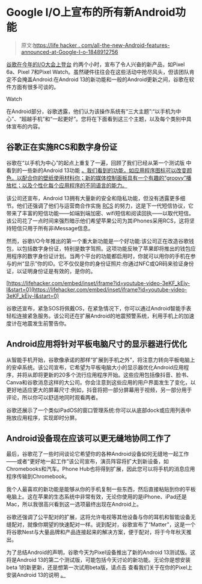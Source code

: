 # Google I/O上宣布的所有新Android功能

> 原文:[https://life hacker . com/all-the-new-Android-features-announced-at-Google-I-o-1848912756](https://lifehacker.com/all-the-new-android-features-announced-at-google-i-o-1848912756)

[谷歌在今年的I/O大会上登台](https://lifehacker.com/how-to-watch-google-i-o-2022-and-what-to-expect-1848905197) 约两个小时，宣布了令人兴奋的新产品，如Pixel 6a、Pixel 7和Pixel Watch。虽然硬件往往会在这些活动中抢尽风头，但该团队肯定不会掩盖Android:在Android 13的新功能和一般的Android更新之间，谷歌在软件方面有很多可谈的。

Watch

在Android部分，谷歌透露，他们认为该操作系统有“三大主题”:“以手机为中心”、“超越手机”和“一起更好”。您将在下面看到这三个主题，以及每个类别中具体宣布的内容。

## 谷歌正在实施RCS和数字身份证

谷歌在“以手机为中心”的起点上重复了一遍，回顾了我们已经从第一个测试版 中看到的一些新的Android 13功能 [。我们看到的功能，如应用程序图标可以改变颜色，以配合你的壁纸使用材料你；新的媒体控制面板具有一个有趣的“groovy”播放栏；以及个性化每个应用程序的不同语言的能力。](https://lifehacker.com/how-to-get-android-13-on-your-pixel-1848848786)

该公司还宣布，Android 13拥有大量新的安全和隐私功能，但没有透露更多细节。他们还强调了他们与运营商合作实施 [RCS](https://lifehacker.com/whats-rcs-messaging-and-why-should-you-care-1832235783) 的努力，这是下一代短信协议，它带来了丰富的短信功能——如端到端加密、wifi短信和阅读回执——以取代短信。该公司花了一点时间来强烈暗示他们希望苹果公司为其iPhones采用RCS，这将坚持短信只用于所有非iMessage信息。

然而，谷歌I/O今年推出的第一个重大新功能是一个好功能:该公司正在改造谷歌钱包，以包括数字身份证，特别是数字驾照。这项功能反映了苹果即将推出的钱包应用程序的数字身份证计划。当两个平台的功能都启用时，你就可以用你的手机在参与的州“显示”你的ID。它不仅仅是你的身份证照片:你通过NFC或QR码来验证身份证，以证明身份证是有效的，是你的。

 [https://lifehacker.com/embed/inset/iframe?id=youtube-video-3eKF_kEjy-I&start=0](https://lifehacker.com/embed/inset/iframe?id=youtube-video-3eKF_kEjy-I&start=0) 

谷歌还宣布，紧急SOS将佩戴OS，在紧急情况下，你可以通过Android智能手表轻松连接紧急服务。该公司还在扩展Android的地震预警系统，利用手机上的加速度计在地震发生前警告你。

## Android应用将针对平板电脑尺寸的显示器进行优化

从智能手机开始，谷歌像承诺的那样“扩展到手机之外”，将注意力转向平板电脑上的安卓系统。该公司宣布，它希望为平板电脑大小的显示器优化Android应用程序，并将从即将更新的20多个流行应用程序开始。这些应用包括像抖音、脸书、Canva和谷歌消息这样的大公司。你会注意到这些应用的用户界面发生了变化，以更好地适应更大的屏幕尺寸:例如，抖音将把一部分屏幕用于视频，另一部分用于评论，所以你可以舒适地同时观看两者。

谷歌还展示了一个类似iPadOS的窗口管理系统:你可以从底部dock或应用列表中拖放应用程序，实现即时分屏。

## Android设备现在应该可以更无缝地协同工作了

最后，谷歌花了一些时间谈论它希望你的各种Android设备如何无缝地一起工作——或者“更好地一起工作”该公司宣布，演员阵容将扩大到新设备，如Chromebooks和汽车。Phone Hub也将得到扩展，因此您可以将手机的消息应用程序传输到Chromebook。

我个人最喜欢的新功能是能够从你的手机复制一些东西，然后直接粘贴到你的平板电脑上。这在苹果的生态系统中非常有效，无论你使用的是iPhone、iPad还是Mac，所以我很高兴看到这一选项最终出现在Android上。

谷歌还强调了公平配对的扩展，这将允许电视等其他设备与你的耳机和智能设备无缝配对，就像你期望的快速配对一样。说到配对，谷歌宣布了“Matter”，这是一个将谷歌Nest与大量品牌和产品连接起来的解决方案，便于配对，将于今年秋天推出。

为了总结Android的声明，谷歌今天为Pixel设备推出了新的Android 13测试版。这将是Android 13的第二个测试版，可能包括今天讨论的新功能。无论你是想安装beta 1的新更新，还是想第一次试用beta版，请点击 查看我们关于在你的Pixel上安装Android 13的说明 [。](https://lifehacker.com/how-to-get-android-13-on-your-pixel-1848848786)
